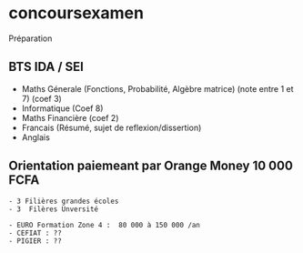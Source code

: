 # concoursexamen
Préparation


## BTS IDA / SEI

- Maths Génerale (Fonctions, Probabilité, Algèbre matrice)  (note entre 1 et 7)  (coef 3)
- Informatique (Coef 8)
- Maths  Financière (coef 2)
- Francais (Résumé, sujet de reflexion/dissertion)
- Anglais

## Orientation paiemeant par Orange Money 10 000 FCFA
  
    - 3 Filières grandes écoles
    - 3  Filères Unversité

    - EURO Formation Zone 4 :  80 000 à 150 000 /an
    - CEFIAT : ??
    - PIGIER : ??
    
    
